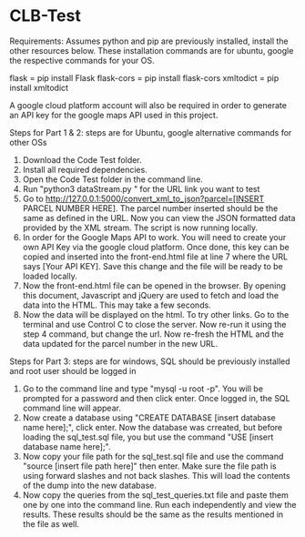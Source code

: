# CLB-Test
Requirements: Assumes python and pip are previously installed, install the other resources below. These installation commands are for ubuntu, google the respective commands for your OS.

flask = pip install Flask
flask-cors = pip install flask-cors
xmltodict = pip install xmltodict

A google cloud platform account will also be required in order to generate an API key for the google maps API used in this project. 

Steps for Part 1 & 2: steps are for Ubuntu, google alternative commands for other OSs
1. Download the Code Test folder. 
2. Install all required dependencies.
3. Open the Code Test folder in the command line. 
4. Run "python3 dataStream.py <url link>" for the URL link you want to test
5. Go to http://127.0.0.1:5000/convert_xml_to_json?parcel=[INSERT PARCEL NUMBER HERE]. The parcel number inserted should be the same as defined in the URL. Now you can view the JSON formatted data provided by the XML stream. The script is now running locally.
6. In order for the Google Maps API to work. You will need to create your own API Key via the google cloud platform. Once done, this key can be copied and inserted into the front-end.html file at line 7 where the URL says [Your API KEY]. Save this change and the file will be ready to be loaded locally. 
7. Now the front-end.html file can be opened in the browser. By opening this document, Javascript and jQuery are used to fetch and load the data into the HTML. This may take a few seconds. 
8. Now the data will be displayed on the html. To try other links. Go to the terminal and use Control C to close the server. Now re-run it using the step 4 command, but change the url. Now re-fresh the HTML and the data updated for the parcel number in the new URL. 

Steps for Part 3: steps are for windows, SQL should be previously installed and root user should be logged in
1. Go to the command line and type "mysql -u root -p". You will be prompted for a password and then click enter. Once logged in, the SQL command line will appear. 
2. Now create a database using "CREATE DATABASE [insert database name here];", click enter. Now the database was crreated, but before loading the sql_test.sql file, you but use the command "USE [insert database name here];". 
3. Now copy your file path for the sql_test.sql file and use the command "source [insert file path here]" then enter. Make sure the file path is using forward slashes and not back slashes. This will load the contents of the dump into the new database. 
4. Now copy the queries from the sql_test_queries.txt file and paste them one by one into the command line. Run each independently and view the results. These results should be the same as the results mentioned in the file as well. 
